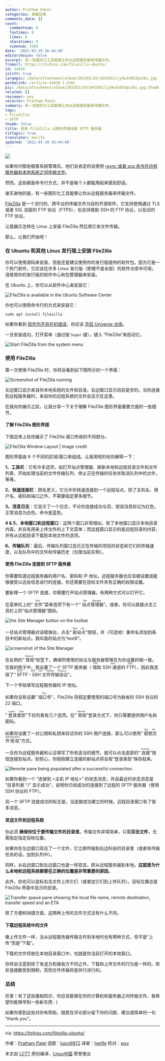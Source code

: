 ```yaml
---
author: Pratham Patel
categories: 桌面应用
comments_data: []
count:
  commentnum: 0
  favtimes: 0
  likes: 0
  sharetimes: 0
  viewnum: 3369
date: '2022-03-29 16:44:48'
editorchoice: false
excerpt: 有一些图形化工具能够让你从远程服务器来传输文件。
fromurl: https://itsfoss.com/filezilla-ubuntu/
id: 14410
islctt: true
largepic: /data/attachment/album/202203/29/164256iljy9w3n053qv28x.jpg
permalink: /article-14410-1.html
pic: /data/attachment/album/202203/29/164256iljy9w3n053qv28x.jpg.thumb.jpg
related: []
reviewer: wxy
selector: Pratham Patel
summary: 有一些图形化工具能够让你从远程服务器来传输文件。
tags:
- FileZilla
- SFTP
thumb: false
title: 使用 FileZilla 以图形界面连接 SFTP 服务器
titlepic: true
translator: hwlife
updated: '2022-03-29 16:44:48'
---
```


![](/data/attachment/album/202203/29/164256iljy9w3n053qv28x.jpg)


如果你问那些极客系统管理员，他们会肯定的说使用 [rsync 或者 scp 命令在远程服务器和本地系统之间传输文件](https://linuxhandbook.com/transfer-files-ssh/)。


然而，这些都是命令行方式，并不是每个人都能用起来感到舒适。


谢天谢地的是，有一些图形化工具能够让你从远程服务器来传输文件。


[FileZilla](https://filezilla-project.org/) 是一个流行的、跨平台的传输文件为目的开源软件。它支持使用通过 TLS 或者 SSL 加密的 FTP 协议（FTPS），也支持借助 SSH 的 FTP 协议，以及旧的 FTP 协议。


让我展示怎样在 Linux 上安装 FileZilla 然后用它来文件传输。


那么，让我们开始吧！


### 在 Ubuntu 和其他 Linux 发行版上安装 FileZilla


你可以使用源码来安装，但是还是建议使用你的发行版提供的软件包。因为它是一个热门软件，它应该在许多 Linux 发行版（即便不是全部）的软件仓库中可用。请使用你的发行版的软件中心和包管理器来安装。


在 Ubuntu 上，你可以从软件中心来安装它：


![FileZilla is available in the Ubuntu Software Center](/data/attachment/album/202203/29/164448dl5ia3c5i0evieec.png)


你也可以使用命令行的方式来安装它：



```
sudo apt install filezilla

```

如果你看到 [软件包不存在的错误](https://itsfoss.com/unable-to-locate-package-error-ubuntu/)，你应该 [开启 Universe 仓库](https://itsfoss.com/ubuntu-repositories/)。


一旦安装成功，打开菜单（通过按 `Super` 键），键入 “FileZilla”来启动它。


![Start FileZilla from the system menu](/data/attachment/album/202203/29/164448oett2yir7y5p7bts.png)


### 使用 FileZilla


第一次使用 FileZilla 时，你将会看到如下图所示的一个界面：


![Screenshot of FileZilla running](/data/attachment/album/202203/29/164450bcy3caqw2yo6ngwf.png)


左边窗口显示来自你本地系统的文件和目录。右边窗口显示目前是空的。当你连接到远程服务器时，来自你的远程系统的文件会显示在这里。


在我向你展示之前，让我分享一下关于理解 FileZilla 图形界面重要方面的一些细节。


#### 了解 FileZilla 图形界面


下图总体上给你展示了 FileZilla 窗口布局的不同部分。


![FileZilla Window Layout | image credit](/data/attachment/album/202203/29/164451bqqfb2x1shqs3jss.jpg)


图形界面由 6 个不同的区域/窗口来组成。让我简短的给你解释一下：


**1、工具栏**：它有许多选项，如打开站点管理器、刷新本地和远程目录文件和文件列表、开始处理当前的文件传输队列、停止正在传输的任务并取消队列中的文件，等等。


**2、快速连接栏**：顾名思义，它允许你快速连接到一个远程站点，除了主机名、用户名、密码和端口之外，不需要指定更多细节。


**3、消息日志**：它显示了一个日志，不论你连接成功与否。错误消息标记为红色，正常消息为白色，命令是蓝色。


**4 & 5、本地窗口和远程窗口**：这两个窗口非常相似，除了本地窗口显示本地目录内容，并且有用来上传文件的上下文菜单；而远程窗口显示的是远程目录的内容，并有从远程目录下载到本地文件的选项。


**6、传输队列**：最后，传输队列窗口显示正在传输的项目的状态和它们的传输速度，以及队列中的文件和传输历史（仅限当前实例）。


#### 使用 FileZilla 连接到 SFTP 服务器


你需要知道远程服务器的用户名、密码和 IP 地址。远程服务器也应该被设置成能够接受以这些信息进行的连接。你还需要在目标文件夹有正确的权限设置。


要新增一个 SFTP 连接，你需要打开站点管理器。有两种方式可以打开它。


在菜单栏上的“<ruby> 文件 <rt>  Files </rt></ruby>”菜单选项下有一个“<ruby> 站点管理器 <rt>  Site Manager </rt></ruby>”。或者，你可以直接点击工具栏上的“站点管理器”图标。


![the Site Manager button on the toolbar](/data/attachment/album/202203/29/164452vpqq66ah6f0qi5qa.jpg)


一旦站点管理器对话框弹出，点击“<ruby> 新站点 <rt>  New site </rt></ruby>”按钮，并（可选地）重命名添加到条目中的新站点。我叫我的站点为“test8”。


![screenshot of the Site Manager](/data/attachment/album/202203/29/164453r9k699r8xw8pp9rx.png)


在右侧的“<ruby> 常规 <rt>  General </rt></ruby>”标签下，确保所使用的协议与服务器管理员为你设置的相一致。在我的例子中，我设置了一个 SFTP 服务器（<ruby> 借助 SSH 通道的 FTP <rt>  FTP over SSH </rt></ruby>），因此我选择了“<ruby> SFTP - SSH 文件传输协议 <rt>  SFTP – SSH File Transfer Protocol </rt></ruby>”。


下一个字段填写远程服务器的 IP 地址。


如果你没有设置“<ruby> 端口号 <rt>  Port </rt></ruby>”，FileZilla 将假定要使用的端口号为缺省的 SSH 协议的 22 端口。


“<ruby> 登录类型 <rt>  Logon Type </rt></ruby>”下拉列表有几个选项。在“<ruby> 常规 <rt>  Normal </rt></ruby>”登录方式下，你只需要提供用户名和密码。


如果你设置了一对公钥和私钥来验证你的 SSH 用户连接，那么可以使用“<ruby> 密钥文件授权 <rt>  Key file authentication </rt></ruby>”方式。


一旦你为远程服务器和认证填写了所有适当的细节，就可以点击底部的“<ruby> 连接 <rt>  Connect </rt></ruby>”按钮连接到站点。别担心，你刚刚建立连接的新站点将会按“登录类型”保存起来。


![Remote pane being populated after a successful connection](/data/attachment/album/202203/29/164454z53irwvnbnvx4dit.png)


如果你看到一个 “连接到 <主机 IP 地址>” 的状态消息，并且最近的状态消息是 “目录列表 "/" 显示成功”，说明你已经成功的连接到了远程的 SFTP 服务器（使用 SSH 协议的 FTP）。


另一个 SFTP 连接成功的标志是，当连接成功建立的时候，远程目录窗口有了很多消息。


#### 发送文件到远程系统


你必须 **确保你位于要传输文件的目录里**。传输文件非常简单，只需**双击文件**，无需指定指定目标位置。


如果你在左边窗口双击了一个文件，它立即传输到右边科技的目录里（或者有传输任务的话，加到队列中）。


同样，从右边窗口到左边窗口也是一样双击，即从远程服务器到本地。**这就是为什么本地和远程系统都要在正确的位置是非常重要的原因**。


此外，你也可以鼠标右击文件上传它们（或者加它们到上传队列）。目标位置总是 FileZilla 界面中显示的目录。


![Transfer queue pane showing the local file name, remote destination, transfer speed and an ETA](/data/attachment/album/202203/29/164456xx781je8qq158gog.png)


除了方便和快捷方面，这两种上传的文件方式没有什么不同。


#### 下载远程系统中的文件


像上传文件一样，当从远程服务器传输文件到本地时也有两种方式，但不是“上传”而是“下载”。


下载的文件将放在本地目录窗口中，也就是你当前打开的本地窗口。


你将会注意到除了发送方和接收方不同之外，下载和上传文件的行为是一样的。除非连接数受到限制，否则文件传输将是并行进行的。


### 总结


厉害！有了这些基础知识，你应该能够在你的计算机和服务器之间传输文件。我希望你能够学到一些新东西 : )


如果你感到这些对你有帮助，随意在评论部分留下你的问题、建议或简单的一句 “thank you”。




---


via: <https://itsfoss.com/filezilla-ubuntu/>


作者：[Pratham Patel](https://itsfoss.com/author/pratham/) 选题：[lujun9972](https://github.com/lujun9972) 译者：[hwlife](https://github.com/hwlife) 校对：[wxy](https://github.com/wxy)


本文由 [LCTT](https://github.com/LCTT/TranslateProject) 原创编译，[Linux中国](https://linux.cn/) 荣誉推出